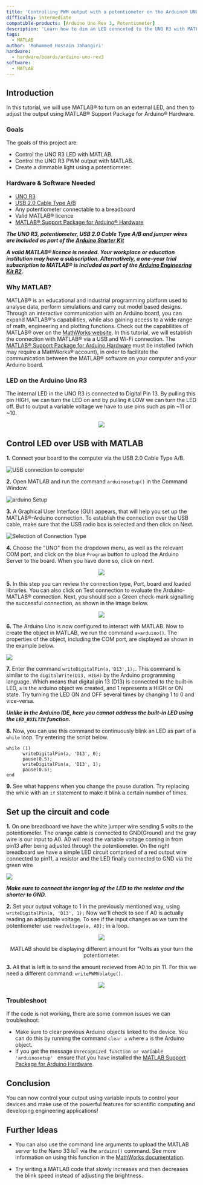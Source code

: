 ```yaml
---
title: 'Controlling PWM output with a potentiometer on the Arduino® UNO R3 via MATLAB®'
difficulty: intermediate
compatible-products: [Arduino Uno Rev 3, Potentiometer]
description: 'Learn how to dim an LED connceted to the UNO R3 with MATLAB®.'
tags:
  - MATLAB
author: 'Mohammed Hussain Jahangiri'
hardware:
  - hardware/boards/arduino-uno-rev3
software:
  - MATLAB
---
```


## Introduction

In this tutorial, we will use MATLAB® to turn on an external LED, and then to adjust the output using MATLAB® Support Package for Arduino® Hardware.


### Goals

The goals of this project are:

- Control the UNO R3 LED with MATLAB.
- Control the UNO R3 PWM output with MATLAB.
- Create a dimmable light using a potentiometer.

### Hardware & Software Needed

- [UNO R3](https://store.arduino.cc/products/arduino-uno-rev3)
- [USB 2.0 Cable Type A/B](https://store.arduino.cc/products/usb-2-0-cable-type-a-b)
- Any potentiometer connectable to a breadboard
- Valid MATLAB® licence
- [MATLAB® Support Package for Arduino® Hardware](https://www.mathworks.com/matlabcentral/fileexchange/47522-matlab-support-package-for-arduino-hardware)


***The UNO R3, potentiometer, USB 2.0 Cable Type A/B and jumper wires are included as part of the [Arduino Starter Kit](https://store.arduino.cc/collections/kits/products/arduino-starter-kit-multi-language)***

***A valid MATLAB® licence is needed. Your workplace or education institution may have a subscription. Alternatively, a one-year trial subscription to MATLAB® is included as part of the [Arduino Engineering Kit R2](https://store.arduino.cc/products/arduino-engineering-kit-rev2).***


### Why MATLAB?
MATLAB® is an educational and industrial programming platform used to analyse data, perform simulations and carry out model based designs. Through an interactive communication with an Arduino board, you can expand MATLAB®'s capabilities, while also gaining access to a wide range of math, engineering and plotting functions. Check out the capabilities of MATLAB® over on the [MathWorks website](https://www.mathworks.com/solutions.html#capabilities). In this tutorial, we will establish the connection with MATLAB® via a USB and Wi-Fi connection. The [MATLAB® Support Package for Arduino Hardware](https://www.mathworks.com/matlabcentral/fileexchange/47522-matlab-support-package-for-arduino-hardware) must be installed (which may require a MathWorks® account), in order to facilitate the communication between the MATLAB® software on your computer and your Arduino board. 
 

### LED on the Arduino Uno R3
The internal LED in the UNO R3 is connected to Digital Pin 13. By pulling this pin HIGH, we can turn the LED on and by pulling it LOW we can turn the LED off. But to output a variable voltage we have to use pins such as pin ~11 or ~10.

<p align="center">
<img src="http://electronicswithyou.com/wp-content/uploads/2019/05/Arduino-Uno-LED.jpg"/>
</p>


## Control LED over USB with MATLAB
**1.** Connect your board to the computer via the USB 2.0 Cable Type A/B.

![USB connection to computer](assets/Arduino-Connect.png)

**2.** Open MATLAB and run the command `arduinosetup()` in the Command Window.

![arduino Setup](assets/arduinosetup.png)

**3.** A Graphical User Interface (GUI) appears, that will help you set up the MATLAB®-Arduino connection. To establish the connection over the USB cable, make sure that the USB radio box is selected and then click on Next.

![Selection of Connection Type](assets/connectiontype.png)


**4.** Choose the "UNO" from the dropdown menu, as well as the relevant COM port, and click on the blue `Program` button to upload the Arduino Server to the board. When you have done so, click on next.

<p align="center">
<img src="https://i.imgur.com/AUhpmWO.png"/>
</p>


**5.** In this step you can review the connection type, Port, board and loaded libraries. You can also click on Test connection to evaluate the Arduino-MATLAB® connection. Next, you should see a Green check-mark signalling the successful connection, as shown in the image below.


<p align="center">
<img src="https://i.imgur.com/QEXZ27s.png"/>
</p>

**6.** The Arduino Uno is now configured to interact with MATLAB. Now to create the object in MATLAB, we run the command `a=arduino()`. The properties of the object, including the COM port, are displayed as shown in the example below.

![](assets/arduinoproperties.png)

**7.** Enter the command `writeDigitalPin(a,'D13',1);`. This command is similar to the `digitalWrite(D13, HIGH)` by the Arduino programming language. Which means that digital pin 13 (D13) is connected to the built-in LED, `a` is the arduino object we created, and 1 represents a HIGH or ON state. Try turning the LED ON and OFF several times by changing 1 to 0 and vice-versa.


***Unlike in the Arduino IDE, here you cannot address the built-in LED using the `LED_BUILTIN` function.***


**8.** Now, you can use this command to continuously blink an LED as part of a `while` loop. Try entering the script below.

```arduino
while (1)
      writeDigitalPin(a, 'D13', 0);
      pause(0.5);
      writeDigitalPin(a, 'D13', 1);
      pause(0.5);
end
```


**9.** See what happens when you change the pause duration. Try replacing the while with an `if` statement to make it blink a certain number of times.

## Set up the circuit and code

**1.** On one breadboard we have the white jumper wire sending 5 volts to the potentiometer. The orange cable is connected to GND(Ground) and the gray wire is our input to A0. A0 will read the variable voltage coming in from pin13 after being adjusted through the potentiometer.
On the right breadboard we have a simple LED circuit comprised of a red output wire connected to pin11, a resistor and the LED finally connected to GND via the green wire

![](assets/curcuit.jpg)

***Make sure to connect the longer leg of the LED to the resistor and the shorter to GND.***


**2.** Set your output voltage to 1 in the previously mentioned way, using `writeDigitalPin(a, 'D13', 1);` Now we'll check to see if A0 is actually reading an adjustable voltage. To see if the input changes as we turn the potentiometer use `readVoltage(a, A0);` in a loop.
<p align="center">
<img src="https://i.imgur.com/jRj6dh1.png"/>
</p>

<p align="center">
MATLAB should be displaying different amount for "Volts as your turn the potentiometer.
</p>

**3.** All that is left is to send the amount recieved from A0 to pin 11. For this we need a different command: `writePWMVolatge()`.
<p align="center">
<img src="https://gcdnb.pbrd.co/images/PUSyiiyMTi0T.png?o=1"/>
</p>


### Troubleshoot

If the code is not working, there are some common issues we can troubleshoot:

- Make sure to clear previous Arduino objects linked to the device. You can do this by running the command `clear a` where `a` is the Arduino object.
- If you get the message `Unrecognized function or variable 'arduinosetup' ` ensure that you have installed the [MATLAB Support Package for Arduino Hardware](https://www.mathworks.com/matlabcentral/fileexchange/47522-matlab-support-package-for-arduino-hardware).


## Conclusion

You can now control your output using variable inputs to control your devices and make use of the powerful features for scientific computing and developing engineering applications!

## Further Ideas

- You can also use the command line arguments to upload the MATLAB server to the Nano 33 IoT via the `arduino()` command. See more information on using this function in the [MathWorks documentation](https://www.mathworks.com/help/supportpkg/arduinoio/ref/arduino.html).

- Try writing a MATLAB code that slowly increases and then decreases the blink speed instead of adjusting the brightness.
